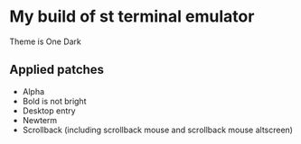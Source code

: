 # My build of st terminal emulator

Theme is One Dark

## Applied patches
- Alpha
- Bold is not bright
- Desktop entry
- Newterm
- Scrollback (including scrollback mouse and scrollback mouse altscreen)
